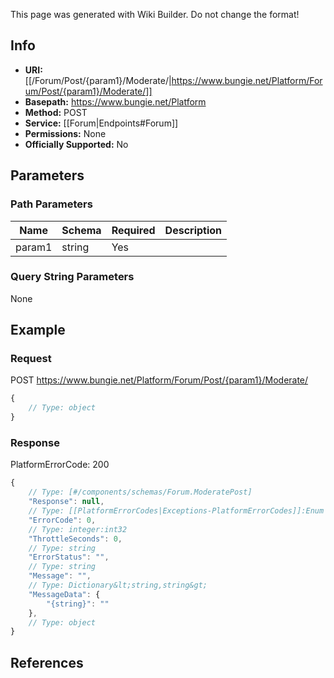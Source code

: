 <span class="wiki-builder">This page was generated with Wiki Builder. Do not change the format!</span>

## Info


* **URI:** [[/Forum/Post/{param1}/Moderate/|https://www.bungie.net/Platform/Forum/Post/{param1}/Moderate/]]
* **Basepath:** https://www.bungie.net/Platform
* **Method:** POST
* **Service:** [[Forum|Endpoints#Forum]]
* **Permissions:** None
* **Officially Supported:** No

## Parameters
### Path Parameters
Name | Schema | Required | Description
---- | ------ | -------- | -----------
param1 | string | Yes | 

### Query String Parameters
None

## Example
### Request
POST https://www.bungie.net/Platform/Forum/Post/{param1}/Moderate/
```javascript
{
    // Type: object
}

```

### Response
PlatformErrorCode: 200
```javascript
{
    // Type: [#/components/schemas/Forum.ModeratePost]
    "Response": null,
    // Type: [[PlatformErrorCodes|Exceptions-PlatformErrorCodes]]:Enum
    "ErrorCode": 0,
    // Type: integer:int32
    "ThrottleSeconds": 0,
    // Type: string
    "ErrorStatus": "",
    // Type: string
    "Message": "",
    // Type: Dictionary&lt;string,string&gt;
    "MessageData": {
        "{string}": ""
    },
    // Type: object
}

```

## References
